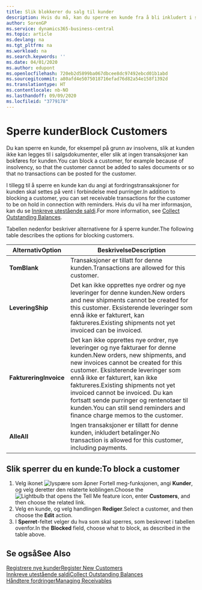 ```yaml
---
title: Slik blokkerer du salg til kunder
description: Hvis du må, kan du sperre en kunde fra å bli inkludert i salgsdokumenter og andre salgstransaksjoner.
author: SorenGP
ms.service: dynamics365-business-central
ms.topic: article
ms.devlang: na
ms.tgt_pltfrm: na
ms.workload: na
ms.search.keywords: ''
ms.date: 04/01/2020
ms.author: edupont
ms.openlocfilehash: 720eb2d5899ba067dbcee8dc97492ebcd01b1abd
ms.sourcegitcommit: a80afd4e5075018716efad76d82a54e158f1392d
ms.translationtype: HT
ms.contentlocale: nb-NO
ms.lasthandoff: 09/09/2020
ms.locfileid: "3779178"
---
```

# <a name="block-customers"></a><span data-ttu-id="bd394-103">Sperre kunder</span><span class="sxs-lookup"><span data-stu-id="bd394-103">Block Customers</span></span>
<span data-ttu-id="bd394-104">Du kan sperre en kunde, for eksempel på grunn av insolvens, slik at kunden ikke kan legges til i salgsdokumenter, eller slik at ingen transaksjoner kan bokføres for kunden.</span><span class="sxs-lookup"><span data-stu-id="bd394-104">You can block a customer, for example because of insolvency, so that the customer cannot be added to sales documents or so that no transactions can be posted for the customer.</span></span>

<span data-ttu-id="bd394-105">I tillegg til å sperre en kunde kan du angi at fordringstransaksjoner for kunden skal settes på vent i forbindelse med purringer.</span><span class="sxs-lookup"><span data-stu-id="bd394-105">In addition to blocking a customer, you can set receivable transactions for the customer to be on hold in connection with reminders.</span></span> <span data-ttu-id="bd394-106">Hvis du vil ha mer informasjon, kan du se [Innkreve utestående saldi](receivables-collect-outstanding-balances.md).</span><span class="sxs-lookup"><span data-stu-id="bd394-106">For more information, see [Collect Outstanding Balances](receivables-collect-outstanding-balances.md).</span></span>   

<span data-ttu-id="bd394-107">Tabellen nedenfor beskriver alternativene for å sperre kunder.</span><span class="sxs-lookup"><span data-stu-id="bd394-107">The following table describes the options for blocking customers.</span></span>  

|<span data-ttu-id="bd394-108">Alternativ</span><span class="sxs-lookup"><span data-stu-id="bd394-108">Option</span></span>|<span data-ttu-id="bd394-109">Beskrivelse</span><span class="sxs-lookup"><span data-stu-id="bd394-109">Description</span></span>|  
|--------------------|------------|  
|<span data-ttu-id="bd394-110">**Tom**</span><span class="sxs-lookup"><span data-stu-id="bd394-110">**Blank**</span></span>|<span data-ttu-id="bd394-111">Transaksjoner er tillatt for denne kunden.</span><span class="sxs-lookup"><span data-stu-id="bd394-111">Transactions are allowed for this customer.</span></span>|
|<span data-ttu-id="bd394-112">**Levering**</span><span class="sxs-lookup"><span data-stu-id="bd394-112">**Ship**</span></span>|<span data-ttu-id="bd394-113">Det kan ikke opprettes nye ordrer og nye leveringer for denne kunden.</span><span class="sxs-lookup"><span data-stu-id="bd394-113">New orders and new shipments cannot be created for this customer.</span></span> <span data-ttu-id="bd394-114">Eksisterende leveringer som ennå ikke er fakturert, kan faktureres.</span><span class="sxs-lookup"><span data-stu-id="bd394-114">Existing shipments not yet invoiced can be invoiced.</span></span>|  
|<span data-ttu-id="bd394-115">**Fakturering**</span><span class="sxs-lookup"><span data-stu-id="bd394-115">**Invoice**</span></span>|<span data-ttu-id="bd394-116">Det kan ikke opprettes nye ordrer, nye leveringer og nye fakturaer for denne kunden.</span><span class="sxs-lookup"><span data-stu-id="bd394-116">New orders, new shipments, and new invoices cannot be created for this customer.</span></span> <span data-ttu-id="bd394-117">Eksisterende leveringer som ennå ikke er fakturert, kan ikke faktureres.</span><span class="sxs-lookup"><span data-stu-id="bd394-117">Existing shipments not yet invoiced cannot be invoiced.</span></span> <span data-ttu-id="bd394-118">Du kan fortsatt sende purringer og rentenotaer til kunden.</span><span class="sxs-lookup"><span data-stu-id="bd394-118">You can still send reminders and finance charge memos to the customer.</span></span>|  
|<span data-ttu-id="bd394-119">**Alle**</span><span class="sxs-lookup"><span data-stu-id="bd394-119">**All**</span></span>|<span data-ttu-id="bd394-120">Ingen transaksjoner er tillatt for denne kunden, inkludert betalinger.</span><span class="sxs-lookup"><span data-stu-id="bd394-120">No transaction is allowed for this customer, including payments.</span></span>|  

## <a name="to-block-a-customer"></a><span data-ttu-id="bd394-121">Slik sperrer du en kunde:</span><span class="sxs-lookup"><span data-stu-id="bd394-121">To block a customer</span></span>  
1. <span data-ttu-id="bd394-122">Velg ikonet ![lyspære som åpner Fortell meg-funksjonen](media/ui-search/search_small.png "Fortell hva du vil gjøre"), angi **Kunder**, og velg deretter den relaterte koblingen.</span><span class="sxs-lookup"><span data-stu-id="bd394-122">Choose the ![Lightbulb that opens the Tell Me feature](media/ui-search/search_small.png "Tell me what you want to do") icon, enter **Customers**, and then choose the related link.</span></span>
2. <span data-ttu-id="bd394-123">Velg en kunde, og velg handlingen **Rediger**.</span><span class="sxs-lookup"><span data-stu-id="bd394-123">Select a customer, and then choose the **Edit** action.</span></span>
3. <span data-ttu-id="bd394-124">I **Sperret**-feltet velger du hva som skal sperres, som beskrevet i tabellen ovenfor.</span><span class="sxs-lookup"><span data-stu-id="bd394-124">In the **Blocked** field, choose what to block, as described in the table above.</span></span>

## <a name="see-also"></a><span data-ttu-id="bd394-125">Se også</span><span class="sxs-lookup"><span data-stu-id="bd394-125">See Also</span></span>  
[<span data-ttu-id="bd394-126">Registrere nye kunder</span><span class="sxs-lookup"><span data-stu-id="bd394-126">Register New Customers</span></span>](sales-how-register-new-customers.md)  
[<span data-ttu-id="bd394-127">Innkreve utestående saldi</span><span class="sxs-lookup"><span data-stu-id="bd394-127">Collect Outstanding Balances</span></span>](receivables-collect-outstanding-balances.md)  
[<span data-ttu-id="bd394-128">Håndtere fordringer</span><span class="sxs-lookup"><span data-stu-id="bd394-128">Managing Receivables</span></span>](receivables-manage-receivables.md)  
